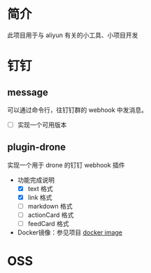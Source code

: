 
# 简介

此项目用于与 aliyun 有关的小工具、小项目开发

# 钉钉

## message
可以通过命令行，往钉钉群的 webhook 中发消息。

- [ ] 实现一个可用版本

## plugin-drone

实现一个用于 drone 的钉钉 webhook 插件

- 功能完成说明
  - [x] text 格式
  - [x] link 格式
  - [ ] markdown 格式
  - [ ] actionCard 格式
  - [ ] feedCard 格式

- Docker镜像：参见项目 [docker image](https://github.com/zhaoweiguo/docker-images)





# OSS




